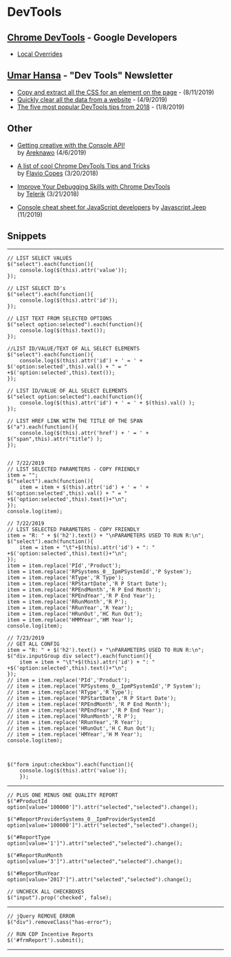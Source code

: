 # DevTools  

## [Chrome DevTools](https://developers.google.com/web/tools/chrome-devtools/) - Google Developers  
- [Local Overrides](https://developers.google.com/web/updates/2018/01/devtools#overrides)  

## [Umar Hansa](https://umaar.com/) - "Dev Tools" Newsletter  
- [Copy and extract all the CSS for an element on the page](https://umaar.com/dev-tips/201-extract-element-styles/) - (8/11/2019)
- [Quickly clear all the data from a website](https://umaar.com/dev-tips/197-clear-site-data/) - (4/9/2019)  
- [The five most popular DevTools tips from 2018](https://umaar.com/dev-tips/190-five-popular-2018-tips/) - (1/8/2019)  


## Other  

- [Getting creative with the Console API!](https://areknawo.com/getting-creative-with-the-console-api/)  
  by [Areknawo](https://areknawo.com/) (4/6/2019)  
- [A list of cool Chrome DevTools Tips and Tricks](https://flaviocopes.com/chrome-devtools-tips/#drag-and-drop-in-the-elements-panel)  
  by [Flavio Copes](https://flaviocopes.com/) (3/20/2018)  

- [Improve Your Debugging Skills with Chrome DevTools](https://www.telerik.com/blogs/improve-your-debugging-skills-with-chrome-devtools)  
  by [Telerik](https://www.telerik.com/) (3/21/2018)  

- [Console cheat sheet for JavaScript developers](https://levelup.gitconnected.com/console-cheat-sheet-for-javascript-developers-21f0c49604d4) by [Javascript Jeep](https://levelup.gitconnected.com/@jagathishsaravanan) (11/2019)


## Snippets
---
    // LIST SELECT VALUES
    $("select").each(function(){
        console.log($(this).attr('value'));
    });

    // LIST SELECT ID's
    $("select").each(function(){
        console.log($(this).attr('id'));
    });

    // LIST TEXT FROM SELECTED OPTIONS 
    $("select option:selected").each(function(){
        console.log($(this).text());
    });

    //LIST ID/VALUE/TEXT OF ALL SELECT ELEMENTS
    $("select").each(function(){
        console.log($(this).attr('id') + ' = ' + $('option:selected',this).val() + " = " +$('option:selected',this).text());
    });

    // LIST ID/VALUE OF ALL SELECT ELEMENTS
    $("select option:selected").each(function(){
        console.log($(this).attr('id') + ' = ' + $(this).val() );
    });

    // LIST HREF LINK WITH THE TITLE OF THE SPAN
    $("a").each(function(){
        console.log($(this).attr('href') + ' = ' + $("span",this).attr("title") );
    });


    // 7/22/2019
    // LIST SELECTED PARAMETERS - COPY FRIENDLY
    item = "";
    $("select").each(function(){
        item = item + $(this).attr('id') + ' = ' + $('option:selected',this).val() + " = " +$('option:selected',this).text()+"\n";
    });
    console.log(item);

    // 7/22/2019
    // LIST SELECTED PARAMETERS - COPY FRIENDLY
    item = "R: " + $('h2').text() + "\nPARAMETERS USED TO RUN R:\n";
    $("select").each(function(){
        item = item + "\t"+$(this).attr('id') + ": " +$('option:selected',this).text()+"\n";
    });
    item = item.replace('PId','Product');
    item = item.replace('RPSystems_0__IpmPSystemId','P System');
    item = item.replace('RType','R Type');
    item = item.replace('RPStartDate','R P Start Date');
    item = item.replace('RPEndMonth','R P End Month');
    item = item.replace('RPEndYear','R P End Year');
    item = item.replace('RRunMonth','R P');
    item = item.replace('RRunYear','R Year');
    item = item.replace('HRunOut','HC Run Out');
    item = item.replace('HMMYear','HM Year');
    console.log(item);

    // 7/23/2019
    // GET ALL CONFIG
    item = "R: " + $('h2').text() + "\nPARAMETERS USED TO RUN R:\n";
    $("div.inputGroup div select").each(function(){
        item = item + "\t"+$(this).attr('id') + ": " +$('option:selected',this).text()+"\n";
    });
    // item = item.replace('PId','Product');
    // item = item.replace('RPSystems_0__IpmPSystemId','P System');
    // item = item.replace('RType','R Type');
    // item = item.replace('RPStartDate','R P Start Date');
    // item = item.replace('RPEndMonth','R P End Month');
    // item = item.replace('RPEndYear','R P End Year');
    // item = item.replace('RRunMonth','R P');
    // item = item.replace('RRunYear','R Year');
    // item = item.replace('HRunOut','H C Run Out');
    // item = item.replace('HMYear','H M Year');
    console.log(item);



    $("form input:checkbox").each(function(){
        console.log($(this).attr('value'));
        });
---
    // PLUS ONE MINUS ONE QUALITY REPORT
    $("#ProductId option[value='100000']").attr("selected","selected").change();

    $("#ReportProviderSystems_0__IpmProviderSystemId option[value='100000']").attr("selected","selected").change();

    $("#ReportType option[value='1']").attr("selected","selected").change();

    $("#ReportRunMonth option[value='3']").attr("selected","selected").change();

    $("#ReportRunYear option[value='2017']").attr("selected","selected").change();

    // UNCHECK ALL CHECKBOXES
    $("input").prop('checked', false); 

---

    // jQuery REMOVE ERROR
    $("div").removeClass("has-error");

    // RUN CDP Incentive Reports
    $('#frmReport').submit();  

-------



